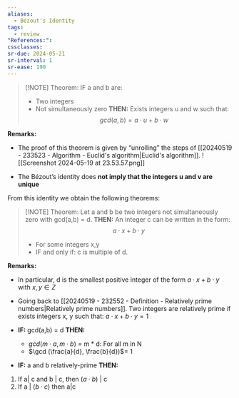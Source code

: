 ```yaml
---
aliases:
  - Bézout's Identity
tags:
  - review
"References:": 
cssclasses: 
sr-due: 2024-05-21
sr-interval: 1
sr-ease: 190
---
```



> [!NOTE] Theorem:
> IF a and b are: 
> + Two integers
> + Not simultaneously zero
> **THEN:**
> Exists integers u and w such that: 
> $$ 
> gcd(a,b)= a \cdot u + b\cdot w
> $$

**Remarks:**
+ The proof of this theorem is given by “unrolling” the steps of [[20240519 - 233523 - Algorithm - Euclid's algorithm|Euclid's algorithm]]. 
![[Screenshot 2024-05-19 at 23.53.57.png]]

+ The Bézout’s identity does **not imply that the integers u and v are unique**

From this identity we obtain the following theorems: 

> [!NOTE] Theorem: 
> Let a and b be two integers not simultaneously zero with gcd(a,b) = d. 
> **THEN:**
> An integer c can be written in the form: $$a\cdot x + b\cdot y $$
> + For some integers x,y
> + IF and only if: c is multiple of d.

**Remarks:**
+ In particular, d is the smallest positive integer of the form $a \cdot x + b \cdot y$ with $x,y \in Z$

+ Going back to [[20240519 - 232552 - Definition - Relatively prime numbers|Relatively prime numbers]]. Two integers are relatively prime if exists integers x, y such that: $a \cdot x + b \cdot y = 1$

+ **IF:** gcd(a,b) = d **THEN:** 
	+ $gcd(m \cdot a , m \cdot b)$ = m * d: For all m in N
	+ $\gcd (\frac{a}{d}, \frac{b}{d})$= 1

+ **IF:** a and b relatively-prime **THEN:** 
1. If a| c and b | c, then $(a\cdot b)$ | c
2. If a | $(b \cdot c)$ then a|c

